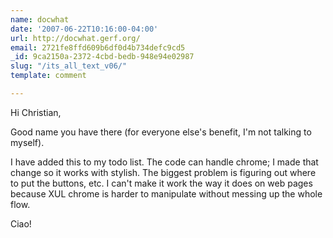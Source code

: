 ```yaml
---
name: docwhat
date: '2007-06-22T10:16:00-04:00'
url: http://docwhat.gerf.org/
email: 2721fe8ffd609b6df0d4b734defc9cd5
_id: 9ca2150a-2372-4cbd-bedb-948e94e02987
slug: "/its_all_text_v06/"
template: comment

---
```


Hi Christian,

Good name you have there (for everyone else's benefit, I'm not talking to myself).

I have added this to my todo list.  The code can handle chrome; I made that change so it works with stylish.  The biggest problem is figuring out where to put the buttons, etc. I can't make it work the way it does on web pages because XUL chrome is harder to manipulate without messing up the whole flow.

Ciao!
